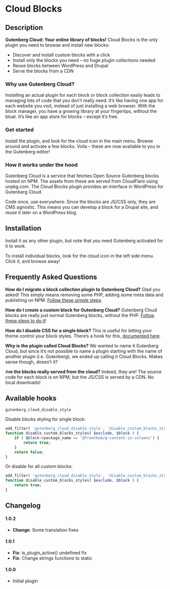 # Cloud Blocks

## Description
**Gutenberg Cloud: Your online library of blocks!** Cloud Blocks is the only plugin you need to browse and install new blocks:

- Discover and install custom blocks with a click
- Install only the blocks you need – no huge plugin collections needed
- Reuse blocks between WordPress and Drupal
- Serve the blocks from a CDN

### Why use Gutenberg Cloud?
Installing an actual plugin for each block or block collection easily leads to managing lots of code that you don’t really need. It’s like having one app for each website you visit, instead of just installing a web browser. With the block manager, you have a growing library at your fingertips, without the bloat. It’s like an app store for blocks – except it’s free.

### Get started
Install the plugin, and look for the cloud icon in the main menu. Browse around and activate a few blocks. Voila – these are now available to you in the Gutenberg editor!

### How it works under the hood
Gutenberg Cloud is a service that fetches Open Source Gutenberg blocks hosted on NPM. The assets from these are served from CloudFlare using unpkg.com. The Cloud Blocks plugin provides an interface in WordPress for Gutenberg Cloud.

Code once, use everywhere: Since the blocks are JS/CSS only, they are CMS agnostic. This means you can develop a block for a Drupal site, and reuse it later on a WordPress blog.

## Installation
Install it as any other plugin, but note that you need Gutenberg activated for it to work.

To install individual blocks, look for the cloud icon in the left side menu. Click it, and browse away!

## Frequently Asked Questions

**How do I migrate a block collection plugin to Gutenberg Cloud?**
Glad you asked! This simply means removing some PHP, adding some meta data and publishing on NPM. [Follow these simple steps](https://github.com/front/cloud-blocks/blob/master/docs/migrate-block.md).

**How do I create a custom block for Gutenberg Cloud?**
Gutenberg Cloud blocks are really just normal Gutenberg blocks, without the PHP. [Follow these steps to do it](https://github.com/front/cloud-blocks/blob/master/docs/create-block.md)!

**How do I disable CSS for a single block?**
This is useful for letting your theme control your block styles. There’s a hook for this, [documented here](https://github.com/front/cloud-blocks/blob/master/docs/hooks.md).

**Why is the plugin called Cloud Blocks?**
We wanted to name it Gutenberg Cloud, but since it’s not possible to name a plugin starting with the name of another plugin (i.e. Gutenberg), we ended up calling it Cloud Blocks. Makes sense though, doesn’t it?

A**re the blocks really served from the cloud?**
Indeed, they are! The source code for each block is on NPM, but the JS/CSS is served by a CDN. No local downloads!


## Available hooks

`gutenberg_cloud_disable_style`

Disable blocks styling for single block:

```php
add_filter( 'gutenberg_cloud_disable_style', 'disable_custom_blocks_styles', 10, 2);
function disable_custom_blocks_styles( $exclude, $block ) {
	if ( $block->package_name == '@frontkom/g-content-in-columns') {
		return true;
	}
	return false;
}
```

Or disable for all custom blocks:

```php
add_filter( 'gutenberg_cloud_disable_style', 'disable_custom_blocks_styles', 10, 2);
function disable_custom_blocks_styles( $exclude, $block ) {
	return true;
}
```


## Changelog

#### 1.0.2
* **Change**: Some translation fixes

#### 1.0.1
* **Fix**: is_plugin_active() undefined fix
* **Fix**: Change strings functions to static

#### 1.0.0
* Initial plugin
